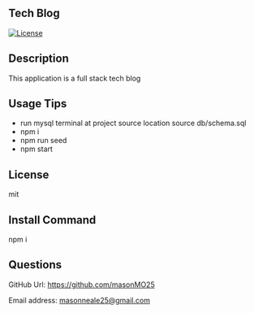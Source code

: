 ## Tech Blog

[![License](https://img.shields.io/badge/License-MIT%20-blue.svg)](https://opensource.org/licenses/mit)

<a name="desc"></a>

## Description

This application is a full stack tech blog

<a name="usage"></a>

## Usage Tips

- run mysql terminal at project source location
  source db/schema.sql
- npm i
- npm run seed
- npm start

<a name="licenses"></a>

## License

mit

<a name="commandInstall"></a>

## Install Command

npm i

<a name="questions"></a>

## Questions

GitHub Url: https://github.com/masonMO25

Email address: masonneale25@gmail.com
